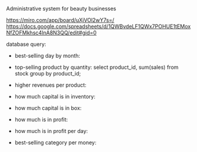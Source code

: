 Administrative system for beauty businesses

https://miro.com/app/board/uXjVOl2wY7s=/
https://docs.google.com/spreadsheets/d/1QWBvdeLF1QWx7POHUE1tEMoxNfZOFMkhsc4lnA8N3QQ/edit#gid=0

database query:

* best-selling day by month:

* top-selling product by quantity:
select product_id, sum(sales) from stock group by product_id;

* higher revenues per product:
* how much capital is in inventory:
* how much capital is in box:
* how much is in profit:
* how much is in profit per day:
* best-selling category per money: